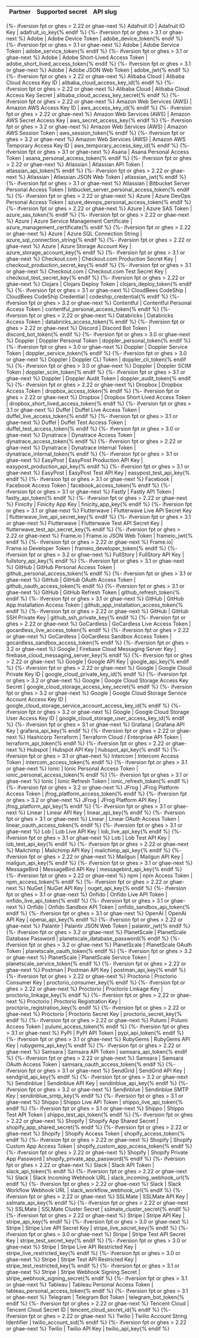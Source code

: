Partner | Supported secret | API slug
--- | --- | ---
{%- ifversion fpt or ghes > 2.22 or ghae-next %}
Adafruit IO | Adafruit IO Key | adafruit_io_key{% endif %}
{%- ifversion fpt or ghes > 3.1 or ghae-next %}
Adobe | Adobe Device Token | adobe_device_token{% endif %}
{%- ifversion fpt or ghes > 3.1 or ghae-next %}
Adobe | Adobe Service Token | adobe_service_token{% endif %}
{%- ifversion fpt or ghes > 3.1 or ghae-next %}
Adobe | Adobe Short-Lived Access Token | adobe_short_lived_access_token{% endif %}
{%- ifversion fpt or ghes > 3.1 or ghae-next %}
Adobe | Adobe JSON Web Token | adobe_jwt{% endif %}
{%- ifversion fpt or ghes > 2.22 or ghae-next %}
Alibaba Cloud | Alibaba Cloud Access Key ID | alibaba_cloud_access_key_id{% endif %}
{%- ifversion fpt or ghes > 2.22 or ghae-next %}
Alibaba Cloud | Alibaba Cloud Access Key Secret | alibaba_cloud_access_key_secret{% endif %}
{%- ifversion fpt or ghes > 2.22 or ghae-next %}
Amazon Web Services (AWS) | Amazon AWS Access Key ID | aws_access_key_id{% endif %}
{%- ifversion fpt or ghes > 2.22 or ghae-next %}
Amazon Web Services (AWS) | Amazon AWS Secret Access Key | aws_secret_access_key{% endif %}
{%- ifversion fpt or ghes > 3.2 or ghae-next %}
Amazon Web Services (AWS) | Amazon AWS Session Token | aws_session_token{% endif %}
{%- ifversion fpt or ghes > 3.2 or ghae-next %}
Amazon Web Services (AWS) | Amazon AWS Temporary Access Key ID | aws_temporary_access_key_id{% endif %}
{%- ifversion fpt or ghes > 3.1 or ghae-next %}
Asana | Asana Personal Access Token | asana_personal_access_token{% endif %}
{%- ifversion fpt or ghes > 2.22 or ghae-next %}
Atlassian | Atlassian API Token | atlassian_api_token{% endif %}
{%- ifversion fpt or ghes > 2.22 or ghae-next %}
Atlassian | Atlassian JSON Web Token | atlassian_jwt{% endif %}
{%- ifversion fpt or ghes > 3.1 or ghae-next %}
Atlassian | Bitbucket Server Personal Access Token | bitbucket_server_personal_access_token{% endif %}
{%- ifversion fpt or ghes > 2.22 or ghae-next %}
Azure | Azure DevOps Personal Access Token | azure_devops_personal_access_token{% endif %}
{%- ifversion fpt or ghes > 2.22 or ghae-next %}
Azure | Azure SAS Token | azure_sas_token{% endif %}
{%- ifversion fpt or ghes > 2.22 or ghae-next %}
Azure | Azure Service Management Certificate | azure_management_certificate{% endif %}
{%- ifversion fpt or ghes > 2.22 or ghae-next %}
Azure | Azure SQL Connection String | azure_sql_connection_string{% endif %}
{%- ifversion fpt or ghes > 2.22 or ghae-next %}
Azure | Azure Storage Account Key | azure_storage_account_key{% endif %}
{%- ifversion fpt or ghes > 3.1 or ghae-next %}
Checkout.com | Checkout.com Production Secret Key | checkout_production_secret_key{% endif %}
{%- ifversion fpt or ghes > 3.1 or ghae-next %}
Checkout.com | Checkout.com Test Secret Key | checkout_test_secret_key{% endif %}
{%- ifversion fpt or ghes > 2.22 or ghae-next %}
Clojars | Clojars Deploy Token | clojars_deploy_token{% endif %}
{%- ifversion fpt or ghes > 3.1 or ghae-next %}
CloudBees CodeShip | CloudBees CodeShip Credential | codeship_credential{% endif %}
{%- ifversion fpt or ghes > 3.2 or ghae-next %}
Contentful | Contentful Personal Access Token | contentful_personal_access_token{% endif %}
{%- ifversion fpt or ghes > 2.22 or ghae-next %}
Databricks | Databricks Access Token | databricks_access_token{% endif %}
{%- ifversion fpt or ghes > 2.22 or ghae-next %}
Discord | Discord Bot Token | discord_bot_token{% endif %}
{%- ifversion fpt or ghes > 3.0 or ghae-next %}
Doppler | Doppler Personal Token | doppler_personal_token{% endif %}
{%- ifversion fpt or ghes > 3.0 or ghae-next %}
Doppler | Doppler Service Token | doppler_service_token{% endif %}
{%- ifversion fpt or ghes > 3.0 or ghae-next %}
Doppler | Doppler CLI Token | doppler_cli_token{% endif %}
{%- ifversion fpt or ghes > 3.0 or ghae-next %}
Doppler | Doppler SCIM Token | doppler_scim_token{% endif %}
{%- ifversion fpt or ghes > 3.1 or ghae-next %}
Doppler | Doppler Audit Token | doppler_audit_token{% endif %}
{%- ifversion fpt or ghes > 2.22 or ghae-next %}
Dropbox | Dropbox Access Token | dropbox_access_token{% endif %}
{%- ifversion fpt or ghes > 2.22 or ghae-next %}
Dropbox | Dropbox Short Lived Access Token | dropbox_short_lived_access_token{% endif %}
{%- ifversion fpt or ghes > 3.1 or ghae-next %}
Duffel | Duffel Live Access Token | duffel_live_access_token{% endif %}
{%- ifversion fpt or ghes > 3.1 or ghae-next %}
Duffel | Duffel Test Access Token | duffel_test_access_token{% endif %}
{%- ifversion fpt or ghes > 3.0 or ghae-next %}
Dynatrace | Dynatrace Access Token | dynatrace_access_token{% endif %}
{%- ifversion fpt or ghes > 2.22 or ghae-next %}
Dynatrace | Dynatrace Internal Token | dynatrace_internal_token{% endif %}
{%- ifversion fpt or ghes > 3.1 or ghae-next %}
EasyPost | EasyPost Production API Key | easypost_production_api_key{% endif %}
{%- ifversion fpt or ghes > 3.1 or ghae-next %}
EasyPost | EasyPost Test API Key | easypost_test_api_key{% endif %}
{%- ifversion fpt or ghes > 3.1 or ghae-next %}
Facebook | Facebook Access Token | facebook_access_token{% endif %}
{%- ifversion fpt or ghes > 3.1 or ghae-next %}
Fastly | Fastly API Token | fastly_api_token{% endif %}
{%- ifversion fpt or ghes > 2.22 or ghae-next %}
Finicity | Finicity App Key | finicity_app_key{% endif %}
{%- ifversion fpt or ghes > 3.1 or ghae-next %}
Flutterwave | Flutterwave Live API Secret Key | flutterwave_live_api_secret_key{% endif %}
{%- ifversion fpt or ghes > 3.1 or ghae-next %}
Flutterwave | Flutterwave Test API Secret Key | flutterwave_test_api_secret_key{% endif %}
{%- ifversion fpt or ghes > 2.22 or ghae-next %}
Frame.io | Frame.io JSON Web Token | frameio_jwt{% endif %}
{%- ifversion fpt or ghes > 2.22 or ghae-next %}
Frame.io| Frame.io Developer Token | frameio_developer_token{% endif %}
{%- ifversion fpt or ghes > 3.2 or ghae-next %}
FullStory | FullStory API Key | fullstory_api_key{% endif %}
{%- ifversion fpt or ghes > 3.1 or ghae-next %}
GitHub | GitHub Personal Access Token | github_personal_access_token{% endif %}
{%- ifversion fpt or ghes > 3.1 or ghae-next %}
GitHub | GitHub OAuth Access Token | github_oauth_access_token{% endif %}
{%- ifversion fpt or ghes > 3.1 or ghae-next %}
GitHub | GitHub Refresh Token | github_refresh_token{% endif %}
{%- ifversion fpt or ghes > 3.1 or ghae-next %}
GitHub | GitHub App Installation Access Token | github_app_installation_access_token{% endif %}
{%- ifversion fpt or ghes > 2.22 or ghae-next %}
GitHub | GitHub SSH Private Key | github_ssh_private_key{% endif %}
{%- ifversion fpt or ghes > 2.22 or ghae-next %}
GoCardless | GoCardless Live Access Token | gocardless_live_access_token{% endif %}
{%- ifversion fpt or ghes > 2.22 or ghae-next %}
GoCardless | GoCardless Sandbox Access Token | gocardless_sandbox_access_token{% endif %}
{%- ifversion fpt or ghes > 3.2 or ghae-next %}
Google | Firebase Cloud Messaging Server Key | firebase_cloud_messaging_server_key{% endif %}
{%- ifversion fpt or ghes > 2.22 or ghae-next %}
Google | Google API Key | google_api_key{% endif %}
{%- ifversion fpt or ghes > 2.22 or ghae-next %}
Google | Google Cloud Private Key ID | google_cloud_private_key_id{% endif %}
{%- ifversion fpt or ghes > 3.2 or ghae-next %}
Google | Google Cloud Storage Access Key Secret | google_cloud_storage_access_key_secret{% endif %}
{%- ifversion fpt or ghes > 3.2 or ghae-next %}
Google | Google Cloud Storage Service Account Access Key ID | google_cloud_storage_service_account_access_key_id{% endif %}
{%- ifversion fpt or ghes > 3.2 or ghae-next %}
Google | Google Cloud Storage User Access Key ID | google_cloud_storage_user_access_key_id{% endif %}
{%- ifversion fpt or ghes > 3.1 or ghae-next %}
Grafana | Grafana API Key | grafana_api_key{% endif %}
{%- ifversion fpt or ghes > 2.22 or ghae-next %}
Hashicorp Terraform | Terraform Cloud / Enterprise API Token | terraform_api_token{% endif %}
{%- ifversion fpt or ghes > 2.22 or ghae-next %}
Hubspot | Hubspot API Key | hubspot_api_key{% endif %}
{%- ifversion fpt or ghes > 3.1 or ghae-next %}
Intercom | Intercom Access Token | intercom_access_token{% endif %}
{%- ifversion fpt or ghes > 3.1 or ghae-next %}
Ionic | Ionic Personal Access Token | ionic_personal_access_token{% endif %}
{%- ifversion fpt or ghes > 3.1 or ghae-next %}
Ionic | Ionic Refresh Token | ionic_refresh_token{% endif %}
{%- ifversion fpt or ghes > 3.2 or ghae-next %}
JFrog | JFrog Platform Access Token | jfrog_platform_access_token{% endif %}
{%- ifversion fpt or ghes > 3.2 or ghae-next %}
JFrog | JFrog Platform API Key | jfrog_platform_api_key{% endif %}
{%- ifversion fpt or ghes > 3.1 or ghae-next %}
Linear | Linear API Key | linear_api_key{% endif %}
{%- ifversion fpt or ghes > 3.1 or ghae-next %}
Linear | Linear OAuth Access Token | linear_oauth_access_token{% endif %}
{%- ifversion fpt or ghes > 3.1 or ghae-next %}
Lob | Lob Live API Key | lob_live_api_key{% endif %}
{%- ifversion fpt or ghes > 3.1 or ghae-next %}
Lob | Lob Test API Key | lob_test_api_key{% endif %}
{%- ifversion fpt or ghes > 2.22 or ghae-next %}
Mailchimp | Mailchimp API Key | mailchimp_api_key{% endif %}
{%- ifversion fpt or ghes > 2.22 or ghae-next %}
Mailgun | Mailgun API Key | mailgun_api_key{% endif %}
{%- ifversion fpt or ghes > 3.1 or ghae-next %}
MessageBird | MessageBird API Key | messagebird_api_key{% endif %}
{%- ifversion fpt or ghes > 2.22 or ghae-next %}
npm | npm Access Token | npm_access_token{% endif %}
{%- ifversion fpt or ghes > 2.22 or ghae-next %}
NuGet | NuGet API Key | nuget_api_key{% endif %}
{%- ifversion fpt or ghes > 3.1 or ghae-next %}
Onfido | Onfido Live API Token | onfido_live_api_token{% endif %}
{%- ifversion fpt or ghes > 3.1 or ghae-next %}
Onfido | Onfido Sandbox API Token | onfido_sandbox_api_token{% endif %}
{%- ifversion fpt or ghes > 3.1 or ghae-next %}
OpenAI | OpenAI API Key | openai_api_key{% endif %}
{%- ifversion fpt or ghes > 2.22 or ghae-next %}
Palantir | Palantir JSON Web Token | palantir_jwt{% endif %}
{%- ifversion fpt or ghes > 3.2 or ghae-next %}
PlanetScale | PlanetScale Database Password | planetscale_database_password{% endif %}
{%- ifversion fpt or ghes > 3.2 or ghae-next %}
PlanetScale | PlanetScale OAuth Token | planetscale_oauth_token{% endif %}
{%- ifversion fpt or ghes > 3.2 or ghae-next %}
PlanetScale | PlanetScale Service Token | planetscale_service_token{% endif %}
{%- ifversion fpt or ghes > 2.22 or ghae-next %}
Postman | Postman API Key | postman_api_key{% endif %}
{%- ifversion fpt or ghes > 2.22 or ghae-next %}
Proctorio | Proctorio Consumer Key | proctorio_consumer_key{% endif %}
{%- ifversion fpt or ghes > 2.22 or ghae-next %}
Proctorio | Proctorio Linkage Key | proctorio_linkage_key{% endif %}
{%- ifversion fpt or ghes > 2.22 or ghae-next %}
Proctorio | Proctorio Registration Key | proctorio_registration_key{% endif %}
{%- ifversion fpt or ghes > 2.22 or ghae-next %}
Proctorio | Proctorio Secret Key | proctorio_secret_key{% endif %}
{%- ifversion fpt or ghes > 2.22 or ghae-next %}
Pulumi | Pulumi Access Token | pulumi_access_token{% endif %}
{%- ifversion fpt or ghes > 3.1 or ghae-next %}
PyPI | PyPI API Token | pypi_api_token{% endif %}
{%- ifversion fpt or ghes > 3.1 or ghae-next %}
RubyGems | RubyGems API Key | rubygems_api_key{% endif %}
{%- ifversion fpt or ghes > 2.22 or ghae-next %}
Samsara | Samsara API Token | samsara_api_token{% endif %}
{%- ifversion fpt or ghes > 2.22 or ghae-next %}
Samsara | Samsara OAuth Access Token | samsara_oauth_access_token{% endif %}
{%- ifversion fpt or ghes > 3.1 or ghae-next %}
SendGrid | SendGrid API Key | sendgrid_api_key{% endif %}
{%- ifversion fpt or ghes > 3.2 or ghae-next %}
Sendinblue | Sendinblue API Key | sendinblue_api_key{% endif %}
{%- ifversion fpt or ghes > 3.2 or ghae-next %}
Sendinblue | Sendinblue SMTP Key | sendinblue_smtp_key{% endif %}
{%- ifversion fpt or ghes > 3.1 or ghae-next %}
Shippo | Shippo Live API Token | shippo_live_api_token{% endif %}
{%- ifversion fpt or ghes > 3.1 or ghae-next %}
Shippo | Shippo Test API Token | shippo_test_api_token{% endif %}
{%- ifversion fpt or ghes > 2.22 or ghae-next %}
Shopify | Shopify App Shared Secret | shopify_app_shared_secret{% endif %}
{%- ifversion fpt or ghes > 2.22 or ghae-next %}
Shopify | Shopify Access Token | shopify_access_token{% endif %}
{%- ifversion fpt or ghes > 2.22 or ghae-next %}
Shopify | Shopify Custom App Access Token | shopify_custom_app_access_token{% endif %}
{%- ifversion fpt or ghes > 2.22 or ghae-next %}
Shopify | Shopify Private App Password | shopify_private_app_password{% endif %}
{%- ifversion fpt or ghes > 2.22 or ghae-next %}
Slack | Slack API Token | slack_api_token{% endif %}
{%- ifversion fpt or ghes > 2.22 or ghae-next %}
Slack | Slack Incoming Webhook URL | slack_incoming_webhook_url{% endif %}
{%- ifversion fpt or ghes > 2.22 or ghae-next %}
Slack | Slack Workflow Webhook URL | slack_workflow_webhook_url{% endif %}
{%- ifversion fpt or ghes > 2.22 or ghae-next %}
SSLMate | SSLMate API Key | sslmate_api_key{% endif %}
{%- ifversion fpt or ghes > 2.22 or ghae-next %}
SSLMate | SSLMate Cluster Secret | sslmate_cluster_secret{% endif %}
{%- ifversion fpt or ghes > 2.22 or ghae-next %}
Stripe | Stripe API Key | stripe_api_key{% endif %}
{%- ifversion fpt or ghes > 3.0 or ghae-next %}
Stripe | Stripe Live API Secret Key | stripe_live_secret_key{% endif %}
{%- ifversion fpt or ghes > 3.0 or ghae-next %}
Stripe | Stripe Test API Secret Key | stripe_test_secret_key{% endif %}
{%- ifversion fpt or ghes > 3.0 or ghae-next %}
Stripe | Stripe Live API Restricted Key | stripe_live_restricted_key{% endif %}
{%- ifversion fpt or ghes > 3.0 or ghae-next %}
Stripe | Stripe Test API Restricted Key | stripe_test_restricted_key{% endif %}
{%- ifversion fpt or ghes > 3.1 or ghae-next %}
Stripe | Stripe Webhook Signing Secret | stripe_webhook_signing_secret{% endif %}
{%- ifversion fpt or ghes > 3.1 or ghae-next %}
Tableau | Tableau Personal Access Token | tableau_personal_access_token{% endif %}
{%- ifversion fpt or ghes > 3.1 or ghae-next %}
Telegram | Telegram Bot Token | telegram_bot_token{% endif %}
{%- ifversion fpt or ghes > 2.22 or ghae-next %}
Tencent Cloud | Tencent Cloud Secret ID | tencent_cloud_secret_id{% endif %}
{%- ifversion fpt or ghes > 2.22 or ghae-next %}
Twilio | Twilio Account String Identifier | twilio_account_sid{% endif %}
{%- ifversion fpt or ghes > 2.22 or ghae-next %}
Twilio | Twilio API Key | twilio_api_key{% endif %}
